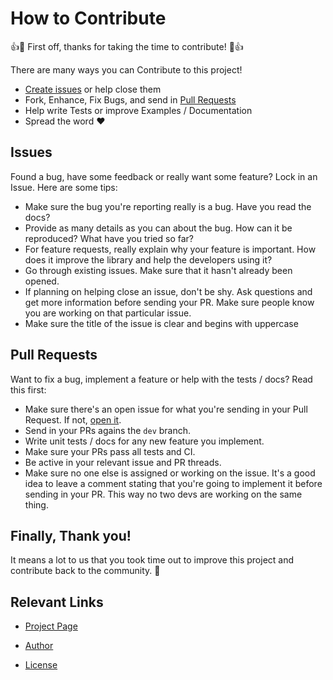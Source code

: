 # How to Contribute

:+1::tada: First off, thanks for taking the time to contribute! :tada::+1:

There are many ways you can Contribute to this project!

* [Create issues][issues] or help close them
* Fork, Enhance, Fix Bugs, and send in [Pull Requests][pr]
* Help write Tests or improve Examples / Documentation
* Spread the word :heart:

## Issues

Found a bug, have some feedback or really want some feature? Lock in an Issue. Here are some tips:

* Make sure the bug you're reporting really is a bug. Have you read the docs?
* Provide as many details as you can about the bug. How can it be reproduced? What have you tried so far?
* For feature requests, really explain why your feature is important. How does it improve the library and help the developers using it?
* Go through existing issues. Make sure that it hasn't already been opened.
* If planning on helping close an issue, don't be shy. Ask questions and get more information before sending your PR. Make sure people know you are working on that particular issue.
* Make sure the title of the issue is clear and begins with uppercase

## Pull Requests

Want to fix a bug, implement a feature or help with the tests / docs? Read this first:

* Make sure there's an open issue for what you're sending in your Pull Request. If not, [open it][issues].
* Send in your PRs agains the `dev` branch.
* Write unit tests / docs for any new feature you implement.
* Make sure your PRs pass all tests and CI.
* Be active in your relevant issue and PR threads.
* Make sure no one else is assigned or working on the issue. It's a good idea to leave a comment stating
   that you're going to implement it before sending in your PR. This way no two devs are working on the same
   thing.

## Finally, Thank you!

It means a lot to us that you took time out to improve this project and contribute back to the community. :tada:

## Relevant Links

* [Project Page][github]
* [Author][author]
* [License][license]

  [github]:   https://github.com/angrykoala/wendigo
  [author]:   https://github.com/angrykoala
  [license]:  <https://github.com/angrykoala/wendigo/blob/master/LICENSE>

  [issues]:   #issues
  [pr]:       #pull-requests
